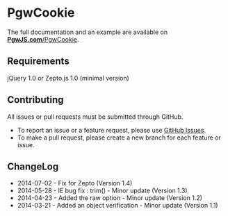 PgwCookie
=========

The full documentation and an example are available on [**PgwJS.com**/PgwCookie](http://pgwjs.com/pgwcookie/).


Requirements
---------

jQuery 1.0 or Zepto.js 1.0 (minimal version)


Contributing
---------

All issues or pull requests must be submitted through GitHub.

* To report an issue or a feature request, please use [GitHub Issues](https://github.com/Pagawa/PgwCookie/issues).
* To make a pull request, please create a new branch for each feature or issue.


ChangeLog
---------

* 2014-07-02 - Fix for Zepto (Version 1.4)
* 2014-05-28 - IE bug fix : trim() - Minor update (Version 1.3)
* 2014-04-23 - Added the raw option - Minor update (Version 1.2)
* 2014-03-21 - Added an object verification - Minor update (Version 1.1)
